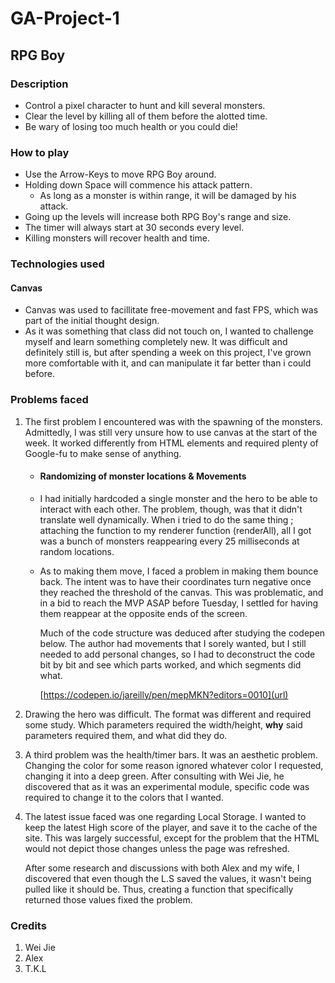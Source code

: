 # GA-Project-1
## RPG Boy

### Description
- Control a pixel character to hunt and kill several monsters.
- Clear the level by killing all of them before the alotted time.
- Be wary of losing too much health or you could die!

### How to play
- Use the Arrow-Keys to move RPG Boy around.
- Holding down Space will commence his attack pattern.
  - As long as a monster is within range, it will be damaged by his attack.
- Going up the levels will increase both RPG Boy's range and size.
- The timer will always start at 30 seconds every level.
- Killing monsters will recover health and time.

### Technologies used
#### Canvas
  - Canvas was used to facillitate free-movement and fast FPS, which was part of the initial thought design.
  - As it was something that class did not touch on, I wanted to challenge myself and learn something completely new. It was difficult and definitely still is, but after             spending a week on this project, I've grown more comfortable with it, and can manipulate it far better than i could before.

### Problems faced
1. The first problem I encountered was with the spawning of the monsters. Admittedly, I was still very unsure how to use canvas at the start of the week. It worked differently        from HTML elements and required plenty of Google-fu to make sense of anything. 

   - #### Randomizing of monster locations & Movements
    - I had initially hardcoded a single monster and the hero to be able to interact with each other. The problem, though, was that it didn't translate well dynamically. When i       tried to do the same thing ; attaching the function to my renderer function (renderAll), all I got was a bunch of monsters reappearing every 25 milliseconds at random         locations.
    - As to making them move, I faced a problem in making them bounce back. The intent was to have their coordinates turn negative once they reached the threshold of the canvas.
      This was problematic, and in a bid to reach the MVP ASAP before Tuesday, I settled for having them reappear at the opposite ends of the screen.
      
      Much of the code structure was deduced after studying the codepen below. The author had movements that I sorely wanted, but I still needed to add personal changes, so I         had to deconstruct the code bit by bit and see which parts worked, and which segments did what.
      
      [https://codepen.io/jareilly/pen/mepMKN?editors=0010](url)
      
2. Drawing the hero was difficult. The format was different and required some study. Which parameters required the width/height, **why** said parameters required them, and what      did they do.
3. A third problem was the health/timer bars. It was an aesthetic problem. Changing the color for some reason ignored whatever color I requested, changing it into a deep green.      After consulting with Wei Jie, he discovered that as it was an experimental module, specific code was required to change it to the colors that I wanted.
4. The latest issue faced was one regarding Local Storage. I wanted to keep the latest High score of the player, and save it to the cache of the site. This was largely              successful, except for the problem that the HTML would not depict those changes unless the page was refreshed. 

   After some research and discussions with both Alex and my wife, I discovered that even though the L.S saved the values, it wasn't being pulled like it should be. Thus,          creating a function that specifically returned those values fixed the problem.
   
### Credits
1. Wei Jie
2. Alex
3. T.K.L
